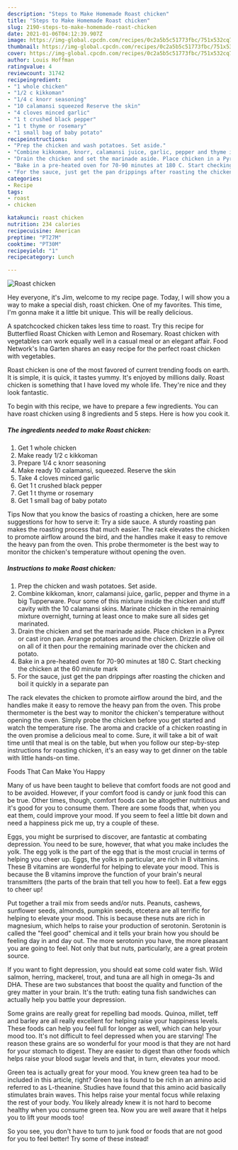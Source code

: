 ```yaml
---
description: "Steps to Make Homemade Roast chicken"
title: "Steps to Make Homemade Roast chicken"
slug: 2190-steps-to-make-homemade-roast-chicken
date: 2021-01-06T04:12:39.907Z
image: https://img-global.cpcdn.com/recipes/0c2a5b5c51773fbc/751x532cq70/roast-chicken-recipe-main-photo.jpg
thumbnail: https://img-global.cpcdn.com/recipes/0c2a5b5c51773fbc/751x532cq70/roast-chicken-recipe-main-photo.jpg
cover: https://img-global.cpcdn.com/recipes/0c2a5b5c51773fbc/751x532cq70/roast-chicken-recipe-main-photo.jpg
author: Louis Hoffman
ratingvalue: 4
reviewcount: 31742
recipeingredient:
- "1 whole chicken"
- "1/2 c kikkoman"
- "1/4 c knorr seasoning"
- "10 calamansi squeezed Reserve the skin"
- "4 cloves minced garlic"
- "1 t crushed black pepper"
- "1 t thyme or rosemary"
- "1 small bag of baby potato"
recipeinstructions:
- "Prep the chicken and wash potatoes. Set aside."
- "Combine kikkoman, knorr, calamansi juice, garlic, pepper and thyme in a big Tupperware. Pour some of this mixture inside the chicken and stuff cavity with the 10 calamansi skins. Marinate chicken in the remaining mixture overnight, turning at least once to make sure all sides get marinated."
- "Drain the chicken and set the marinade aside. Place chicken in a Pyrex or cast iron pan. Arrange potatoes around the chicken. Drizzle olive oil on all of it then pour the remaining marinade over the chicken and potato."
- "Bake in a pre-heated oven for 70-90 minutes at 180 C. Start checking the chicken at the 60 minute mark"
- "For the sauce, just get the pan drippings after roasting the chicken and boil it quickly in a separate pan"
categories:
- Recipe
tags:
- roast
- chicken

katakunci: roast chicken 
nutrition: 234 calories
recipecuisine: American
preptime: "PT27M"
cooktime: "PT30M"
recipeyield: "1"
recipecategory: Lunch

---
```



![Roast chicken](https://img-global.cpcdn.com/recipes/0c2a5b5c51773fbc/751x532cq70/roast-chicken-recipe-main-photo.jpg)

Hey everyone, it's Jim, welcome to my recipe page. Today, I will show you a way to make a special dish, roast chicken. One of my favorites. This time, I'm gonna make it a little bit unique. This will be really delicious.

A spatchcocked chicken takes less time to roast. Try this recipe for Butterflied Roast Chicken with Lemon and Rosemary. Roast chicken with vegetables can work equally well in a casual meal or an elegant affair. Food Network&#39;s Ina Garten shares an easy recipe for the perfect roast chicken with vegetables.

Roast chicken is one of the most favored of current trending foods on earth. It is simple, it is quick, it tastes yummy. It's enjoyed by millions daily. Roast chicken is something that I have loved my whole life. They're nice and they look fantastic.


To begin with this recipe, we have to prepare a few ingredients. You can have roast chicken using 8 ingredients and 5 steps. Here is how you cook it.

<!--inarticleads1-->

##### The ingredients needed to make Roast chicken:

1. Get 1 whole chicken
1. Make ready 1/2 c kikkoman
1. Prepare 1/4 c knorr seasoning
1. Make ready 10 calamansi, squeezed. Reserve the skin
1. Take 4 cloves minced garlic
1. Get 1 t crushed black pepper
1. Get 1 t thyme or rosemary
1. Get 1 small bag of baby potato


Tips Now that you know the basics of roasting a chicken, here are some suggestions for how to serve it: Try a side sauce. A sturdy roasting pan makes the roasting process that much easier. The rack elevates the chicken to promote airflow around the bird, and the handles make it easy to remove the heavy pan from the oven. This probe thermometer is the best way to monitor the chicken&#39;s temperature without opening the oven. 

<!--inarticleads2-->

##### Instructions to make Roast chicken:

1. Prep the chicken and wash potatoes. Set aside.
1. Combine kikkoman, knorr, calamansi juice, garlic, pepper and thyme in a big Tupperware. Pour some of this mixture inside the chicken and stuff cavity with the 10 calamansi skins. Marinate chicken in the remaining mixture overnight, turning at least once to make sure all sides get marinated.
1. Drain the chicken and set the marinade aside. Place chicken in a Pyrex or cast iron pan. Arrange potatoes around the chicken. Drizzle olive oil on all of it then pour the remaining marinade over the chicken and potato.
1. Bake in a pre-heated oven for 70-90 minutes at 180 C. Start checking the chicken at the 60 minute mark
1. For the sauce, just get the pan drippings after roasting the chicken and boil it quickly in a separate pan


The rack elevates the chicken to promote airflow around the bird, and the handles make it easy to remove the heavy pan from the oven. This probe thermometer is the best way to monitor the chicken&#39;s temperature without opening the oven. Simply probe the chicken before you get started and watch the temperature rise. The aroma and crackle of a chicken roasting in the oven promise a delicious meal to come. Sure, it will take a bit of wait time until that meal is on the table, but when you follow our step-by-step instructions for roasting chicken, it&#39;s an easy way to get dinner on the table with little hands-on time. 

Foods That Can Make You Happy


Many of us have been taught to believe that comfort foods are not good and to be avoided. However, if your comfort food is candy or junk food this can be true. Other times, though, comfort foods can be altogether nutritious and it's good for you to consume them. There are some foods that, when you eat them, could improve your mood. If you seem to feel a little bit down and need a happiness pick me up, try a couple of these.

Eggs, you might be surprised to discover, are fantastic at combating depression. You need to be sure, however, that what you make includes the yolk. The egg yolk is the part of the egg that is the most crucial in terms of helping you cheer up. Eggs, the yolks in particular, are rich in B vitamins. These B vitamins are wonderful for helping to elevate your mood. This is because the B vitamins improve the function of your brain's neural transmitters (the parts of the brain that tell you how to feel). Eat a few eggs to cheer up!

Put together a trail mix from seeds and/or nuts. Peanuts, cashews, sunflower seeds, almonds, pumpkin seeds, etcetera are all terrific for helping to elevate your mood. This is because these nuts are rich in magnesium, which helps to raise your production of serotonin. Serotonin is called the "feel good" chemical and it tells your brain how you should be feeling day in and day out. The more serotonin you have, the more pleasant you are going to feel. Not only that but nuts, particularly, are a great protein source.

If you want to fight depression, you should eat some cold water fish. Wild salmon, herring, mackerel, trout, and tuna are all high in omega-3s and DHA. These are two substances that boost the quality and function of the grey matter in your brain. It's the truth: eating tuna fish sandwiches can actually help you battle your depression. 

Some grains are really great for repelling bad moods. Quinoa, millet, teff and barley are all really excellent for helping raise your happiness levels. These foods can help you feel full for longer as well, which can help your mood too. It's not difficult to feel depressed when you are starving! The reason these grains are so wonderful for your mood is that they are not hard for your stomach to digest. They are easier to digest than other foods which helps raise your blood sugar levels and that, in turn, elevates your mood.

Green tea is actually great for your mood. You knew green tea had to be included in this article, right? Green tea is found to be rich in an amino acid referred to as L-theanine. Studies have found that this amino acid basically stimulates brain waves. This helps raise your mental focus while relaxing the rest of your body. You likely already knew it is not hard to become healthy when you consume green tea. Now you are well aware that it helps you to lift your moods too!

So you see, you don't have to turn to junk food or foods that are not good for you to feel better! Try some of these instead!

